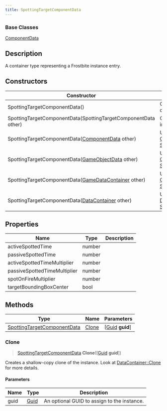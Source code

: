 ```yaml
---
title: SpottingTargetComponentData
---
```

### Base Classes

[ComponentData](ComponentData)

## Description

A container type representing a Frostbite instance entry.

## Constructors

| Constructor                                                                            | Description                                                                                                                                   |
| -------------------------------------------------------------------------------------- | --------------------------------------------------------------------------------------------------------------------------------------------- |
| SpottingTargetComponentData()                                                          | Create a new instance of this container type.                                                                                                 |
| SpottingTargetComponentData(SpottingTargetComponentData other)                         | Create a reference copy of an instance of the same type.                                                                                      |
| SpottingTargetComponentData([ComponentData](ComponentData) other)                      | Upcast an instance of type [ComponentData](ComponentData) to [SpottingTargetComponentData](SpottingTargetComponentData).                      |
| SpottingTargetComponentData([GameObjectData](GameObjectData) other)                    | Upcast an instance of type [GameObjectData](GameObjectData) to [SpottingTargetComponentData](SpottingTargetComponentData).                    |
| SpottingTargetComponentData([GameDataContainer](GameDataContainer) other)              | Upcast an instance of type [GameDataContainer](GameDataContainer) to [SpottingTargetComponentData](SpottingTargetComponentData).              |
| SpottingTargetComponentData([DataContainer](/vext/ref/shared/class/datacontainer) other) | Upcast an instance of type [DataContainer](/vext/ref/shared/class/datacontainer) to [SpottingTargetComponentData](SpottingTargetComponentData). |

## Properties

| Name                         | Type   | Description |
| ---------------------------- | ------ | ----------- |
| activeSpottedTime            | number |             |
| passiveSpottedTime           | number |             |
| activeSpottedTimeMultiplier  | number |             |
| passiveSpottedTimeMultiplier | number |             |
| spotOnFireMultiplier         | number |             |
| targetBoundingBoxCenter      | bool   |             |

## Methods

| Type                                                       | Name            | Parameters                                     |
| ---------------------------------------------------------- | --------------- | ---------------------------------------------- |
| [SpottingTargetComponentData](SpottingTargetComponentData) | [Clone](#clone) | \[[Guid](/vext/ref/shared/class/guid) **guid**\] |

### Clone

> [SpottingTargetComponentData](SpottingTargetComponentData) **Clone**(\[[Guid](/vext/ref/shared/class/guid) **guid**\])

Creates a shallow-copy clone of the instance. Look at [DataContainer::Clone](/vext/ref/shared/class/datacontainer#clone) for more details.

#### Parameters

| Name | Type         | Description                                 |
| ---- | ------------ | ------------------------------------------- |
| guid | [Guid](Guid) | An optional GUID to assign to the instance. |
